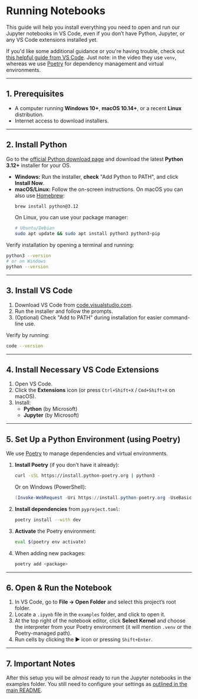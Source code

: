 # Running Notebooks

This guide will help you install everything you need to open and run our Jupyter notebooks in VS Code,
even if you don’t have Python, Jupyter, or any VS Code extensions installed yet.

If you'd like some additional guidance or you're having trouble, check out [this helpful guide from VS Code](https://www.youtube.com/watch?v=suAkMeWJ1yE&ab_channel=VisualStudioCode).
Just note: in the video they use `venv`, whereas we use [Poetry](https://python-poetry.org/) for dependency management and virtual environments.

---

## 1. Prerequisites

* A computer running **Windows 10+**, **macOS 10.14+**, or a recent **Linux** distribution.
* Internet access to download installers.

---

## 2. Install Python

Go to the [official Python download page](https://www.python.org/downloads/) and download the latest
**Python 3.12+** installer for your OS.

- **Windows:** Run the installer, **check** "Add Python to PATH", and click **Install Now**.
- **macOS/Linux:** Follow the on-screen instructions. On macOS you can also use [Homebrew](https://brew.sh/):
  ```bash
  brew install python@3.12
  ```
  On Linux, you can use your package manager:
  ```bash
  # Ubuntu/Debian
  sudo apt update && sudo apt install python3 python3-pip
  ```

Verify installation by opening a terminal and running:
```bash
python3 --version
# or on Windows
python --version
```

---

## 3. Install VS Code

1. Download VS Code from [code.visualstudio.com](https://code.visualstudio.com/).
2. Run the installer and follow the prompts.
3. (Optional) Check "Add to PATH" during installation for easier command-line use.

Verify by running:
```bash
code --version
```

---

## 4. Install Necessary VS Code Extensions

1. Open VS Code.
2. Click the **Extensions** icon (or press `Ctrl+Shift+X` / `Cmd+Shift+X` on macOS).
3. Install:
   * **Python** (by Microsoft)
   * **Jupyter** (by Microsoft)

---

## 5. Set Up a Python Environment (using Poetry)

We use [Poetry](https://python-poetry.org/) to manage dependencies and virtual environments.

1. **Install Poetry** (if you don’t have it already):
   ```bash
   curl -sSL https://install.python-poetry.org | python3 -
   ```
   Or on Windows (PowerShell):
   ```powershell
   (Invoke-WebRequest -Uri https://install.python-poetry.org -UseBasicParsing).Content | py -
   ```

2. **Install dependencies** from `pyproject.toml`:
   ```bash
   poetry install --with dev
   ```

3. **Activate** the Poetry environment:
   ```bash
   eval $(poetry env activate)
   ```

4. When adding new packages:
   ```bash
   poetry add <package>
   ```

---

## 6. Open & Run the Notebook

1. In VS Code, go to **File → Open Folder** and select this project’s root folder.
2. Locate a `.ipynb` file in the `examples` folder, and click to open it.
3. At the top right of the notebook editor, click **Select Kernel** and choose the interpreter from your Poetry environment (it will mention `.venv` or the Poetry-managed path).
4. Run cells by clicking the ▶️ icon or pressing `Shift+Enter`.

---

## 7. Important Notes

After this setup you will be *almost* ready to run the Jupyter notebooks in the examples folder.
You still need to configure your settings as [outlined in the main README](README.md).
